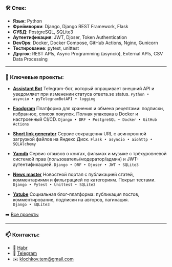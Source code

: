 ### 🛠️ Стек:

- **Язык**: Python
- **Фреймворки**: Django, Django REST Framework, Flask
- **СУБД**: PostgreSQL, SQLite3
- **Аутентификация**: JWT, Djoser, Token Authentication
- **DevOps**: Docker, Docker Compose, GitHub Actions, Nginx, Gunicorn
- **Тестирование**: pytest, unittest
- **Другок**: REST APIs, Async Programming (asyncio), External APIs, CSV Data Processing

---

### 🚀 Ключевые проекты:

- **[Assistant Bot](https://github.com/KlochkovAV/assistant-bot)**
  Telegram-бот, который опрашивает внешний API и уведомляет при изменении статуса ответа.se status.
  `Python • asyncio • pyTelegramBotAPI • logging`

- **[Foodgram](https://github.com/KlochkovAV/foodgram)**
  Платформа для хранения и обмена рецептами: подписки, избранное, список покупок. Полная упаковка в Docker и настроенный CI/CD.
  `Django • DRF • PostgreSQL • Docker • GitHub Actions`

- **[Short link generator](https://github.com/KlochkovAV/short_link_generator)**
  Сервис сокращения URL с асинхронной загрузкой файлов на Яндекс Диск.
  `Flask • asyncio • aiohttp • SQLAlchemy`

- **[Yamdb](https://github.com/KlochkovAV/yamdb)**
  Сервис отзывов о книгах, фильмах и музыке с трёхуровневой системой прав (пользователь/модератор/админ) и JWT-аутентификацией.
  `Django • DRF • Djoser • JWT • SQLite3`
  
- **[News master](https://github.com/KlochkovAV/yamdb)**
  Новостной портал с публикацией статей, комментариями и фильтрацией по категориям. Покрыт тестами.
  `Django • Pytest • Unittest • SQLite3`

- **[Yatube](https://github.com/KlochkovAV/yamdb)**
  Социальная блог-платформа: публикация постов, комментирование, подписки на авторов, пагинация.  
  `Django • SQLite3`

➡️ [Все проекты](https://github.com/KlochkovAV?tab=repositories)

---

### 📫 Контакты:

- 💼 [Habr](https://career.habr.com/klochkovart)
- 🐘 [Telegram](https://t.me/@hey_bouss)
- ✉️ klochkov.tem@gmail.com
